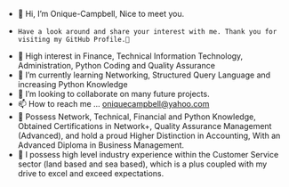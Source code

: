 - 👋 Hi, I’m Onique-Campbell, Nice to meet you.
-     Have a look around and share your interest with me. Thank you for visiting my GitHub Profile.👋
- 👀 High interest in Finance, Technical Information Technology, Administration, Python Coding and Quality Assurance 
- 🌱 I’m currently learning Networking, Structured Query Language and increasing Python Knowledge 
- 💞️ I’m looking to collaborate on many future projects.
- 📫 How to reach me ... oniquecampbell@yahoo.com
- 👀 Possess Network, Technical, Financial and Python Knowledge, Obtained Certifications in Network+, Quality Assurance Management (Advanced), and hold a proud           Higher Distinction in Accounting, With an Advanced Diploma in Business Management.
- 💞️ I possess high level industry experience within the Customer Service sector (land based and sea based), which is a plus coupled with my drive to excel and           exceed expectations.

<!---
Onique-Unique/Onique-Unique is a ✨ special ✨ repository because its `README.md` (this file) appears on your GitHub profile.
You can click the Preview link to take a look at your changes.
--->
